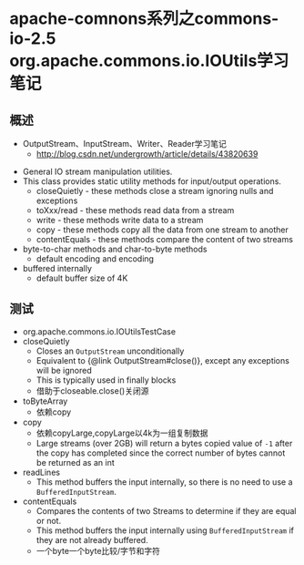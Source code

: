 # apache-comnons系列之commons-io-2.5 org.apache.commons.io.IOUtils学习笔记
## 概述
- OutputStream、InputStream、Writer、Reader学习笔记
  - http://blog.csdn.net/undergrowth/article/details/43820639
* General IO stream manipulation utilities.
 * This class provides static utility methods for input/output operations.
     * closeQuietly - these methods close a stream ignoring nulls and exceptions
     * toXxx/read - these methods read data from a stream
     * write - these methods write data to a stream
     * copy - these methods copy all the data from one stream to another
     * contentEquals - these methods compare the content of two streams
 * byte-to-char methods and char-to-byte methods
     * default encoding and encoding
 * buffered internally
     * default buffer size of 4K
## 测试
* org.apache.commons.io.IOUtilsTestCase
* closeQuietly
    * Closes an <code>OutputStream</code> unconditionally
    * Equivalent to {@link OutputStream#close()}, except any exceptions will be ignored
    * This is typically used in finally blocks
    * 借助于closeable.close()关闭源
* toByteArray
    * 依赖copy
* copy
    * 依赖copyLarge,copyLarge以4k为一组复制数据
    * Large streams (over 2GB) will return a bytes copied value of <code>-1</code> after the copy has completed since the correct number of bytes cannot be returned as an int
* readLines
    * This method buffers the input internally, so there is no need to use a <code>BufferedInputStream</code>.
* contentEquals
    * Compares the contents of two Streams to determine if they are equal or not.
    * This method buffers the input internally using <code>BufferedInputStream</code> if they are not already buffered.
    * 一个byte一个byte比较/字节和字符